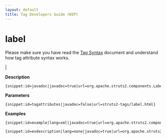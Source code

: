 ```yaml
---
layout: default
title: Tag Developers Guide (WIP)
---
```


# label


Please make sure you have read the [Tag Syntax](#PAGE_13927) document and understand how tag attribute syntax works.

| 

__Description__



~~~~~~~
{snippet:id=javadoc|javadoc=true|url=org.apache.struts2.components.Label}
~~~~~~~

__Parameters__



~~~~~~~
{snippet:id=tagattributes|javadoc=false|url=struts2-tags/label.html}
~~~~~~~

__Examples__



~~~~~~~
{snippet:id=example|lang=xml|javadoc=true|url=org.apache.struts2.components.Label}
~~~~~~~


~~~~~~~
{snippet:id=exdescription|lang=none|javadoc=true|url=org.apache.struts2.components.Label}
~~~~~~~
